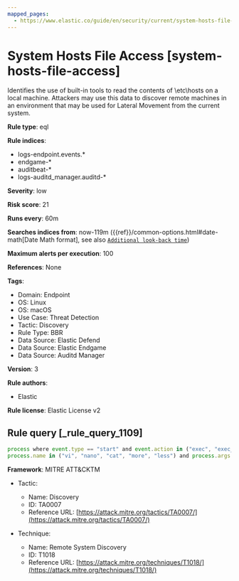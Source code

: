 ```yaml
---
mapped_pages:
  - https://www.elastic.co/guide/en/security/current/system-hosts-file-access.html
---
```


# System Hosts File Access [system-hosts-file-access]

Identifies the use of built-in tools to read the contents of \etc\hosts on a local machine. Attackers may use this data to discover remote machines in an environment that may be used for Lateral Movement from the current system.

**Rule type**: eql

**Rule indices**:

* logs-endpoint.events.*
* endgame-*
* auditbeat-*
* logs-auditd_manager.auditd-*

**Severity**: low

**Risk score**: 21

**Runs every**: 60m

**Searches indices from**: now-119m ({{ref}}/common-options.html#date-math[Date Math format], see also [`Additional look-back time`](docs-content://solutions/security/detect-and-alert/create-detection-rule.md#rule-schedule))

**Maximum alerts per execution**: 100

**References**: None

**Tags**:

* Domain: Endpoint
* OS: Linux
* OS: macOS
* Use Case: Threat Detection
* Tactic: Discovery
* Rule Type: BBR
* Data Source: Elastic Defend
* Data Source: Elastic Endgame
* Data Source: Auditd Manager

**Version**: 3

**Rule authors**:

* Elastic

**Rule license**: Elastic License v2

## Rule query [_rule_query_1109]

```js
process where event.type == "start" and event.action in ("exec", "exec_event", "executed", "process_started") and
process.name in ("vi", "nano", "cat", "more", "less") and process.args == "/etc/hosts"
```

**Framework**: MITRE ATT&CKTM

* Tactic:

    * Name: Discovery
    * ID: TA0007
    * Reference URL: [https://attack.mitre.org/tactics/TA0007/](https://attack.mitre.org/tactics/TA0007/)

* Technique:

    * Name: Remote System Discovery
    * ID: T1018
    * Reference URL: [https://attack.mitre.org/techniques/T1018/](https://attack.mitre.org/techniques/T1018/)



